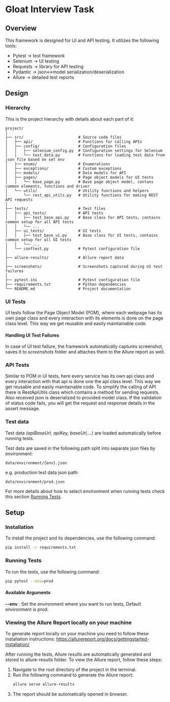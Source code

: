 # Gloat Interview Task

## Overview

This framework is designed for UI and API testing. It utilizes the following tools:

- Pytest -> test framework
- Selenium -> UI testing
- Requests -> library for API testing
- Pydantic -> json<->model serialization/deserialization
- Allure -> detailed test reports

## Design

### Hierarchy

This is the project hierarchy with details about each part of it:

```text
project/
│
├── src/                        # Source code files
│   ├── api/                    # Functions for calling APIs
│   ├── config/                 # Configuration files
│   │   ├── selenium_config.py  # Configuration settings for Selenium
│   │   └── test_data.py        # Functions for loading test data from json file based on set env
│   ├── enums/                  # Enumerations
│   ├── exceptions/             # Custom exceptions
│   ├── models/                 # Data models for API
│   ├── pages/                  # Page object models for UI tests
│   │   └── base_page.py        # Base page object model, contans common elements, functions and driver 
│   └── utils/                  # Utility functions and helpers
│       └── rest_api_utils.py   # Utility functions for making REST API requests
│
├── tests/                      # Test files
│   ├── api_tests/              # API tests
│   │   ├── test_base_api.py    # Base class for API tests, contains common setup for all API tests
│   │   └── ...                 
│   ├── ui_tests/               # UI tests
│   │   ├── test_base_ui.py     # Base class for UI tests, contains common setup for all UI tests
│   │   └── ...
│   └── conftest.py             # Pytest configuration file
│
├── allure-results/             # Allure report data
│
├── screenshots/                # Screenshots captured during UI test failures
│
├── pytest.ini                  # Pytest configuration file
├── requirements.txt            # Python dependencies
└── README.md                   # Project documentation
```

### UI Tests

UI tests follow the Page Object Model (POM), where each webpage has its own page class and every interaction with its
elements is done on the page class level. This way we get reusable and easily maintainable code.

#### Handling UI Test Failures

In case of UI test failure, the framework automatically captures screenshot, saves it to <i>screenshots</i> folder and
attaches them to the Allure report as well.

### API Tests

Similar to POM in UI tests, here every service has its own api class and every interaction with that api is done one the
api class level. This way we get reusable and easily maintainable code. To simplify the calling of API there is
RestApiUtils class which contains a method for sending requests. Also received json is deserialized to provided model
class. If the validation of status code fails, you will get the request and response details in the assert message.

### Test data

Test data <i>(apiBaseUrl, apiKey, baseUrl,...)</i> are loaded automatically before running tests.

Test data are saved in the following path split into separate json files by environment:

```
data/environment/{env}.json
```

e.g. production test data json path:

```
data/environment/prod.json
```

For more details about how to select environment when running tests check this section [Running Tests](#running-tests).

## Setup

### Installation

To install the project and its dependencies, use the following command:

```bash
pip install -r requirements.txt
```

### Running Tests

To run the tests, use the following command:

```bash
pip pytest --env=prod
```

#### Available Arguments

<b>--env</b> : Set the environment where you want to run tests, Default environment is prod.

### Viewing the Allure Report locally on your machine

To generate report locally on your machine you need to follow these installation instructions:
https://allurereport.org/docs/gettingstarted-installation/

After running the tests, Allure results are automatically generated and stored to allure-results folder.
To view the Allure report, follow these steps:

1. Navigate to the root directory of the project in the terminal.
2. Run the following command to generate the Allure report:
    ```bash
    allure serve allure-results
    ```
3. The report should be automatically opened in browser.


